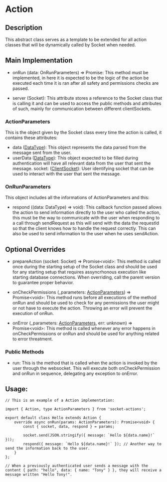 # Action

## Description

This abstract class serves as a template to be extended for all action classes
that will be dynamically called by Socket when needed.

## Main Implementation

- onRun (data: OnRunParameters) => Promise<void>: This method must be
  implemented, in here it is expected to be the logic of the action be executed
  each time it is ran after all safety and permissions checks are passed.

- server (Socket): This attribute stores a reference to the Socket class that is
  calling it and can be used to access the public methods and attributes of
  such, mainly for communication between different clientSockets.

### ActionParameters

This is the object given by the Socket class every time the action is called, it
contains these attributes:

- data ([DataType](/README.md#common-types)): This object represents the data
  parsed from the message sent from the user.
- userData ([DataType](/README.md#common-types)): This object expected to be
  filled during authentication will have all relevant data from the user that
  sent the message. socket: ([ClientSocket](/README.md#common-types)): User
  identifying socket that can be used to interact with the user that sent the
  message.

### OnRunParameters

This object includes all the informations of ActionParameters and this:

- respond ((data: DataType) => void): This callback function passed allows the
  action to send information directly to the user who called the action, this
  must be the way to communicate with the user when responding to a call through
  sendRequest as this will send with the data the requestId so that the client
  knows how to handle the request correctly. This can also be used to send
  information to the user when he uses sendAction.

## Optional Overrides

- prepareAction (socket: Socket) => Promise\<void\>: This method is called once
  during the starting setup of the Socket class and should be used for any
  starting setup that requires assyncrhonous execution like starting database
  connections. When overriding, call the parent version to guarantee proper
  behavior.

- onCheckPermissions (\_parameters: [ActionParameters](/README.md#common-types))
  => Promise\<void\>: This method runs before all executions of the method onRun
  and should be used to check for any permissions the user might or not have to
  execute the action. Throwing an error will prevent the execution of onRun.

- onError (\_parameters: [ActionParameters](/README.md#common-types), err:
  unknown) => Promise\<void\>: This method is called whenever any error happens
  in onCheckPermissions or onRun and should be used for anything related to
  error threatment.

### Public Methods

- run: This is the method that is called when the action is invoked by the user
  through the websocket. This will execute both onCheckPermission and onRun in
  sequence, delegating any exception to onError.

## Usage:

```
// This is an example of a Action implementation:

import { Action, type ActionParameters } from 'socket-actions';

export default class Hello extends Action {
    override async onRun(params: ActionParameters): Promise<void> {
        const { socket, data, respond } = params;

        socket.send(JSON.stringify({ message: `Hello ${data.name}!` }));
        respond({ message: `Hello ${data.name}!` }); // Another way to send the information back to the user.
    }
};

// When a previously authenticated user sends a message with the content { path: "hello", data: { name: "Tony" } }, they will receive a message written "Hello Tony!".
```
